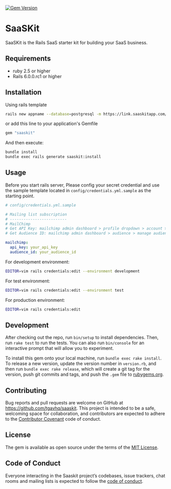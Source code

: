 [![Gem Version](https://badge.fury.io/rb/saaskit.svg)](https://badge.fury.io/rb/saaskit)

# SaaSKit

SaaSKit is the Rails SaaS starter kit for building your SaaS business.

## Requirements

- ruby 2.5 or higher
- Rails 6.0.0.rc1 or higher

## Installation

Using rails template

```bash
rails new appname --database=postgresql -m https://link.saaskitapp.com/rqp
```

or add this line to your application's Gemfile

```ruby
gem "saaskit"
```

And then execute:

```bash
bundle install
bundle exec rails generate saaskit:install
```

## Usage

Before you start rails server, Please config your secret credential and use the sample template located in
`config/credentials.yml.sample` as the starting point.

```yaml
# config/credentials.yml.sample

# Mailing list subscription
# -------------------------
# MailChimp
# Get API Key: mailchimp admin dashboard > profile dropdown > account > extras dropdown > API keys
# Get Audience ID: mailchimp admin dashboard > audience > manage audience > settings > Unique id for audience xxx

mailchimp:
  api_key: your_api_key
  audience_id: your_audience_id
```

For development environment:
```bash
EDITOR=vim rails credentials:edit --environment development
```

For test environment:
```bash
EDITOR=vim rails credentials:edit --environment test
```

For production environment:
```bash
EDITOR=vim rails credentials:edit
```

## Development

After checking out the repo, run `bin/setup` to install dependencies. Then, run `rake test` to run the tests. You can also run `bin/console` for an interactive prompt that will allow you to experiment.

To install this gem onto your local machine, run `bundle exec rake install`. To release a new version, update the version number in `version.rb`, and then run `bundle exec rake release`, which will create a git tag for the version, push git commits and tags, and push the `.gem` file to [rubygems.org](https://rubygems.org).

## Contributing

Bug reports and pull requests are welcome on GitHub at https://github.com/tgavhq/saaskit. This project is intended to be a safe, welcoming space for collaboration, and contributors are expected to adhere to the [Contributor Covenant](http://contributor-covenant.org) code of conduct.

## License

The gem is available as open source under the terms of the [MIT License](https://opensource.org/licenses/MIT).

## Code of Conduct

Everyone interacting in the Saaskit project’s codebases, issue trackers, chat rooms and mailing lists is expected to follow the [code of conduct](https://github.com/tgavhq/saaskit/blob/master/CODE_OF_CONDUCT.md).

